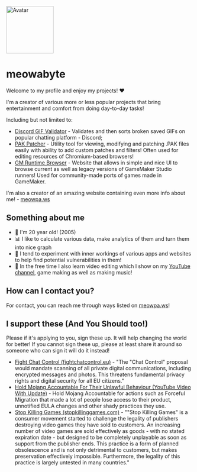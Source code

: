 <img title="Avatar" src="https://avatars.githubusercontent.com/u/47297843" height="128" />

# meowabyte
Welcome to my profile and enjoy my projects! ♥️

I'm a creator of various more or less popular projects that bring entertainment and comfort from doing day-to-day tasks!

Including but not limited to:
- [Discord GIF Validator](https://github.com/meowabyte/gif-validator) - Validates and then sorts broken saved GIFs on popular chatting platform - Discord;
- [PAK Patcher](https://github.com/meowabyte/pak-patcher) - Utility tool for viewing, modifying and patching .PAK files easily with ability to add custom patches and filters! Often used for editing resources of Chromium-based browsers!
- [GM Runtime Browser](https://github.com/meowabyte/gm-runtime-browser) - Website that allows in simple and nice UI to browse current as well as legacy versions of GameMaker Studio runners! Used for community-made ports of games made in GameMaker. 

I'm also a creator of an amazing website containing even more info about me! - [meowpa.ws](https://meowpa.ws)

## Something about me

- 👋 I'm 20 year old! (2005)
- 📊 I like to calculate various data, make analytics of them and turn them into nice graph
- 👾 I tend to experiment with inner workings of various apps and websites to help find potential vulnerabilities in them!
- 🎨 In the free time I also learn video editing which I show on my [YouTube channel](https://youtube.com/@meowabyte), game making as well as making music!

## How can I contact you?

For contact, you can reach me through ways listed on [meowpa.ws](https://meowpa.ws)!

## I support these (And You Should too!)
Please if it's applying to you, sign these up. It will help changing the world for better! If you cannot sign these up, please at least share it around so someone who can sign it will do it instead!

- [Fight Chat Control (fightchatcontrol.eu)](https://fightchatcontrol.eu/) - "The "Chat Control" proposal would mandate scanning of all private digital communications, including encrypted messages and photos. This threatens fundamental privacy rights and digital security for all EU citizens."
- [Hold Mojang Accountable For Their Unlawful Behaviour (YouTube Video With Update)](https://www.youtube.com/watch?v=w_UF_4gZclI) - Hold Mojang Accountable for actions such as Forceful Migration that made a lot of people lose access to their product, unnotified EULA changes and other shady practices they use.
- [Stop Killing Games (stopkillinggames.com)](https://www.stopkillinggames.com/) - ""Stop Killing Games" is a consumer movement started to challenge the legality of publishers destroying video games they have sold to customers. An increasing number of video games are sold effectively as goods - with no stated expiration date - but designed to be completely unplayable as soon as support from the publisher ends. This practice is a form of planned obsolescence and is not only detrimental to customers, but makes preservation effectively impossible. Furthermore, the legality of this practice is largely untested in many countries."
